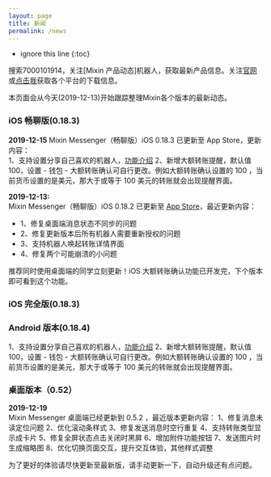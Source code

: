 ```yaml
---
layout: page
title: 新闻
permalink: /news
---
```


* ignore this line 
{:toc}

搜索7000101914，关注[Mixin 产品动态]机器人，获取最新产品信息。关注[官网](https://mixin.one/messenger)或[点击我](./about)获取各个平台的下载信息。

本页面会从今天(2019-12-13)开始跟踪整理Mixin各个版本的最新动态。

### iOS 畅聊版(0.18.3)

**2019-12-15**
Mixin Messenger（畅聊版）iOS 0.18.3 已更新至 App Store，更新内容：  
1、支持设置分享自己喜欢的机器人，[功能介绍](https://w3c.group/c/1576417693702873)
2、新增大额转账提醒，默认值 100，设置 - 钱包 - 大额转账确认可自行更改。例如大额转账确认设置的 100 ，当前货币设置的是美元，那大于或等于 100 美元的转账就会出现提醒界面。


**2019-12-13:**    
Mixin Messenger（畅聊版）iOS 0.18.2 已更新至 [App Store](https://apps.apple.com/cn/app/mixin-%E5%AF%86%E4%BF%A1%E7%95%85%E8%81%8A%E7%89%88/id1457938019)，最近更新内容：  

- 1、修复桌面端消息状态不同步的问题
- 2、修复更新版本后所有机器人需要重新授权的问题
- 3、支持机器人唤起转账详情界面
- 4、修复两个可能崩溃的小问题

推荐同时使用桌面端的同学立刻更新！iOS 大额转账确认功能已开发完，下个版本即可看到这个功能。

### iOS 完全版(0.18.3)


### Android 版本(0.18.4)

1、支持设置分享自己喜欢的机器人，[功能介绍](https://w3c.group/c/1576417693702873)
2、新增大额转账提醒，默认值 100，设置 - 钱包 - 大额转账确认可自行更改。例如大额转账确认设置的 100 ，当前货币设置的是美元，那大于或等于 100 美元的转账就会出现提醒界面。


### 桌面版本（0.52）

**2019-12-19**  
Mixin Messenger 桌面端已经更新到 0.5.2 ，最近版本更新内容：
1、修复消息未读定位问题
2、优化滚动条样式
3、修复发送消息时空行重复
4、支持转账类型显示成卡片
5、修复全屏状态点击关闭时黑屏
6、增加附件功能按钮
7、发送图片时生成缩略图
8、优化切换页面交互，提升交互体验，其他样式调整

为了更好的体验请尽快更新至最新版，请手动更新一下，自动升级还有点问题。
